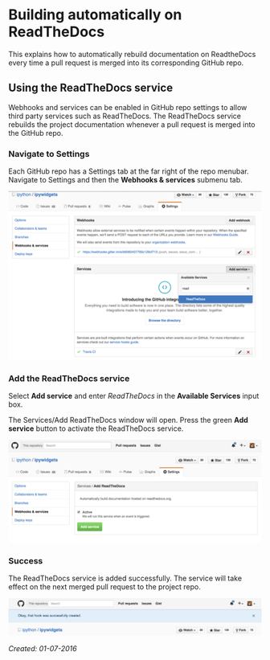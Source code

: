 # Building automatically on ReadTheDocs

This explains how to automatically rebuild documentation on ReadtheDocs
every time a pull request is merged into its corresponding GitHub repo.

## Using the ReadTheDocs service

Webhooks and services can be enabled in GitHub repo settings to allow third
party services such as ReadTheDocs. The ReadTheDocs service rebuilds the
project documentation whenever a pull request is merged into the GitHub repo.

### Navigate to Settings

Each GitHub repo has a Settings tab at the far right of the repo menubar. Navigate to Settings and then the **Webhooks & services** submenu tab.

![The ipywidgets GitHub repository's "Settings" tab has been opened, with the "Add service" submenu expanded. The "ReadTheDocs" menu item is highlighted to indicate where on the page this setting can be found.](static/gh-webhooks-services.png)

### Add the ReadTheDocs service

Select **Add service** and enter *ReadTheDocs* in the **Available Services** input box.

The Services/Add ReadTheDocs window will open. Press the green **Add service** button to activate the ReadTheDocs service.

![In GitHub, the "Settings" tab of the ipywidgets repository shows that the "ReadTheDocs" service was successfully added to the project. A checkbox with the label "Active" indicates that the service is currently running.](static/gh-add-rtd.png)

### Success

The ReadTheDocs service is added successfully. The service will take effect on the next merged pull request to the project repo.

![In GitHub, the ipywidgets repository page is open. A banner notification at the top of the page is displayed, reading "Okay, that hook was successfully created."](static/gh-rtd-hook-success.png "Screenshot of service successfully added")


*Created: 01-07-2016*
